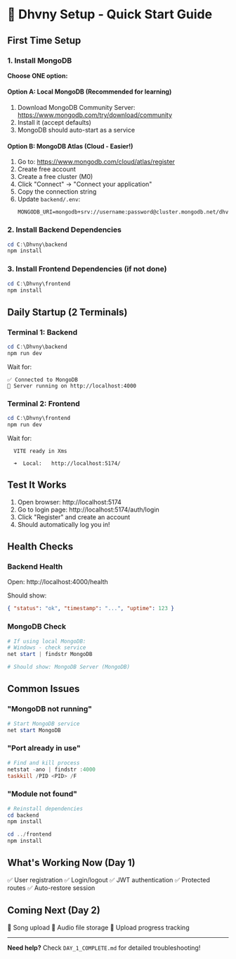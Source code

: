 # 🎵 Dhvny Setup - Quick Start Guide

## First Time Setup

### 1. Install MongoDB

**Choose ONE option:**

#### Option A: Local MongoDB (Recommended for learning)

1. Download MongoDB Community Server: https://www.mongodb.com/try/download/community
2. Install it (accept defaults)
3. MongoDB should auto-start as a service

#### Option B: MongoDB Atlas (Cloud - Easier!)

1. Go to: https://www.mongodb.com/cloud/atlas/register
2. Create free account
3. Create a free cluster (M0)
4. Click "Connect" → "Connect your application"
5. Copy the connection string
6. Update `backend/.env`:
   ```
   MONGODB_URI=mongodb+srv://username:password@cluster.mongodb.net/dhvny
   ```

### 2. Install Backend Dependencies

```powershell
cd C:\Dhvny\backend
npm install
```

### 3. Install Frontend Dependencies (if not done)

```powershell
cd C:\Dhvny\frontend
npm install
```

## Daily Startup (2 Terminals)

### Terminal 1: Backend

```powershell
cd C:\Dhvny\backend
npm run dev
```

Wait for:

```
✅ Connected to MongoDB
🚀 Server running on http://localhost:4000
```

### Terminal 2: Frontend

```powershell
cd C:\Dhvny\frontend
npm run dev
```

Wait for:

```
  VITE ready in Xms

  ➜  Local:   http://localhost:5174/
```

## Test It Works

1. Open browser: http://localhost:5174
2. Go to login page: http://localhost:5174/auth/login
3. Click "Register" and create an account
4. Should automatically log you in!

## Health Checks

### Backend Health

Open: http://localhost:4000/health

Should show:

```json
{ "status": "ok", "timestamp": "...", "uptime": 123 }
```

### MongoDB Check

```powershell
# If using local MongoDB:
# Windows - check service
net start | findstr MongoDB

# Should show: MongoDB Server (MongoDB)
```

## Common Issues

### "MongoDB not running"

```powershell
# Start MongoDB service
net start MongoDB
```

### "Port already in use"

```powershell
# Find and kill process
netstat -ano | findstr :4000
taskkill /PID <PID> /F
```

### "Module not found"

```powershell
# Reinstall dependencies
cd backend
npm install

cd ../frontend
npm install
```

## What's Working Now (Day 1)

✅ User registration
✅ Login/logout
✅ JWT authentication
✅ Protected routes
✅ Auto-restore session

## Coming Next (Day 2)

🚧 Song upload
🚧 Audio file storage
🚧 Upload progress tracking

---

**Need help?** Check `DAY_1_COMPLETE.md` for detailed troubleshooting!
